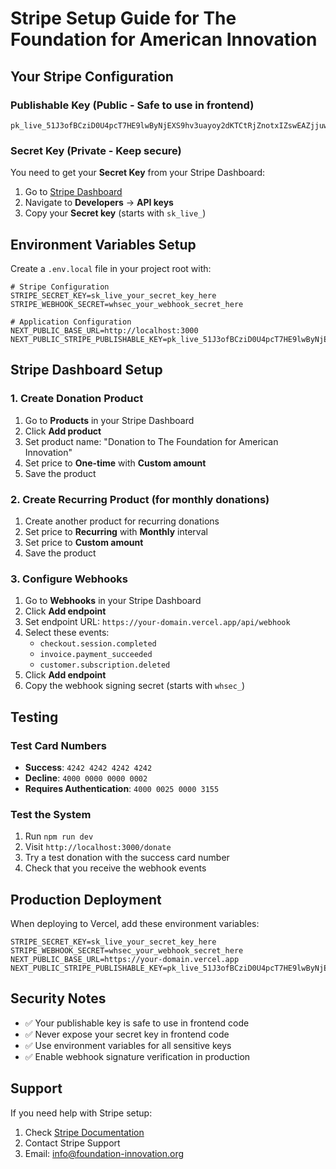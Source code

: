 # Stripe Setup Guide for The Foundation for American Innovation

## Your Stripe Configuration

### Publishable Key (Public - Safe to use in frontend)
```
pk_live_51J3ofBCziD0U4pcT7HE9lwByNjEXS9hv3uayoy2dKTCtRjZnotxIZswEAZjjuwqv8aVQr3sJfbrrE416qji2jBdz00qrg4rSh7
```

### Secret Key (Private - Keep secure)
You need to get your **Secret Key** from your Stripe Dashboard:

1. Go to [Stripe Dashboard](https://dashboard.stripe.com/)
2. Navigate to **Developers** → **API keys**
3. Copy your **Secret key** (starts with `sk_live_`)

## Environment Variables Setup

Create a `.env.local` file in your project root with:

```env
# Stripe Configuration
STRIPE_SECRET_KEY=sk_live_your_secret_key_here
STRIPE_WEBHOOK_SECRET=whsec_your_webhook_secret_here

# Application Configuration
NEXT_PUBLIC_BASE_URL=http://localhost:3000
NEXT_PUBLIC_STRIPE_PUBLISHABLE_KEY=pk_live_51J3ofBCziD0U4pcT7HE9lwByNjEXS9hv3uayoy2dKTCtRjZnotxIZswEAZjjuwqv8aVQr3sJfbrrE416qji2jBdz00qrg4rSh7
```

## Stripe Dashboard Setup

### 1. Create Donation Product

1. Go to **Products** in your Stripe Dashboard
2. Click **Add product**
3. Set product name: "Donation to The Foundation for American Innovation"
4. Set price to **One-time** with **Custom amount**
5. Save the product

### 2. Create Recurring Product (for monthly donations)

1. Create another product for recurring donations
2. Set price to **Recurring** with **Monthly** interval
3. Set price to **Custom amount**
4. Save the product

### 3. Configure Webhooks

1. Go to **Webhooks** in your Stripe Dashboard
2. Click **Add endpoint**
3. Set endpoint URL: `https://your-domain.vercel.app/api/webhook`
4. Select these events:
   - `checkout.session.completed`
   - `invoice.payment_succeeded`
   - `customer.subscription.deleted`
5. Click **Add endpoint**
6. Copy the webhook signing secret (starts with `whsec_`)

## Testing

### Test Card Numbers
- **Success**: `4242 4242 4242 4242`
- **Decline**: `4000 0000 0000 0002`
- **Requires Authentication**: `4000 0025 0000 3155`

### Test the System
1. Run `npm run dev`
2. Visit `http://localhost:3000/donate`
3. Try a test donation with the success card number
4. Check that you receive the webhook events

## Production Deployment

When deploying to Vercel, add these environment variables:

```env
STRIPE_SECRET_KEY=sk_live_your_secret_key_here
STRIPE_WEBHOOK_SECRET=whsec_your_webhook_secret_here
NEXT_PUBLIC_BASE_URL=https://your-domain.vercel.app
NEXT_PUBLIC_STRIPE_PUBLISHABLE_KEY=pk_live_51J3ofBCziD0U4pcT7HE9lwByNjEXS9hv3uayoy2dKTCtRjZnotxIZswEAZjjuwqv8aVQr3sJfbrrE416qji2jBdz00qrg4rSh7
```

## Security Notes

- ✅ Your publishable key is safe to use in frontend code
- ✅ Never expose your secret key in frontend code
- ✅ Use environment variables for all sensitive keys
- ✅ Enable webhook signature verification in production

## Support

If you need help with Stripe setup:
1. Check [Stripe Documentation](https://stripe.com/docs)
2. Contact Stripe Support
3. Email: info@foundation-innovation.org 